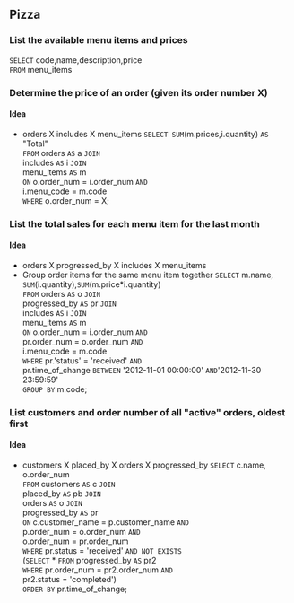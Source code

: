 ## Pizza
### List the available menu items and prices
`SELECT` code,name,description,price<br>
`FROM` menu_items

### Determine the price of an order (given its order number X)
#### Idea
- orders X includes X menu_items
`SELECT SUM`(m.prices,i.quantity) `AS` "Total"<br>
`FROM` orders `AS` a `JOIN`<br>
includes `AS` i `JOIN`<br>
menu_items `AS` m<br>
`ON` o.order_num = i.order_num `AND`<br>
i.menu_code = m.code<br>
`WHERE` o.order_num = X;

### List the total sales for each menu item for the last month
#### Idea
- orders X progressed_by X includes X menu_items
- Group order items for the same menu item together
`SELECT` m.name, `SUM`(i.quantity),`SUM`(m.price*i.quantity)<br>
`FROM` orders `AS` o `JOIN`<br>
progressed_by `AS` pr `JOIN`<br>
includes `AS` i `JOIN`<br>
menu_items `AS` m<br> 
`ON` o.order_num = i.order_num `AND`<br>
pr.order_num = o.order_num `AND`<br>
i.menu_code = m.code<br>
`WHERE` pr.'status' = 'received' `AND`<br>
pr.time_of_change `BETWEEN` '2012-11-01 00:00:00' `AND`'2012-11-30 23:59:59'<br>
`GROUP BY` m.code;

### List customers and order number of all "active" orders, oldest first
#### Idea
- customers X placed_by X orders X progressed_by
`SELECT` c.name, o.order_num<br>
`FROM` customers `AS` c `JOIN`<br>
placed_by `AS` pb `JOIN`<br>
orders `AS` o `JOIN`<br>
progressed_by `AS` pr<br>
`ON` c.customer_name = p.customer_name `AND`<br>
p.order_num = o.order_num `AND`<br>
o.order_num = pr.order_num<br>
`WHERE` pr.status = 'received' `AND NOT EXISTS`<br>
(`SELECT` * `FROM` progressed_by `AS` pr2<br>
`WHERE` pr.order_num = pr2.order_num `AND`<br>
pr2.status = 'completed')<br>
`ORDER BY` pr.time_of_change;

